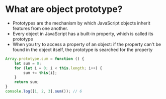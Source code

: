 # What are object prototype?
- Prototypes are the mechanism by which JavaScript objects inherit features from one another. 
- Every object in JavaScript has a built-in property, which is called its prototype
- When you try to access a property of an object: if the property can't be found in the object itself, the prototype is searched for the property


```javascript
Array.prototype.sum = function () {
    let sum = 0;
    for (let i = 0; i < this.length; i++) {
        sum += this[i];
    }
    return sum;
}
console.log([1, 2, 3].sum()); // 6
```